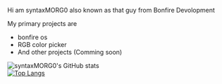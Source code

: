 Hi am syntaxMORG0 also known as that guy from Bonfire Devolopment

My primary projects are
- bonfire os
- RGB color picker
- And other projects (Comming soon)

![syntaxMORG0's GitHub stats](https://github-readme-stats.vercel.app/api?username=syntaxMORG0&show_icons=true) <br>
[![Top Langs](https://github-readme-stats.vercel.app/api/top-langs/?username=syntaxMORG0&layout=pie)](https://github.com/anuraghazra/github-readme-stats)
